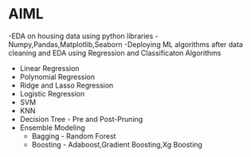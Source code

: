 # AIML 
-EDA on housing data using python libraries - Numpy,Pandas,Matplotlib,Seaborn
-Deploying ML algorithms after data cleaning and EDA using Regression and Classificaton Algorithms
   - Linear Regression
   - Polynomial Regression
   - Ridge and Lasso Regression
   - Logistic Regression
   - SVM
   - KNN
   - Decision Tree - Pre and Post-Pruning
   - Ensemble Modeling
       - Bagging - Random Forest
       - Boosting - Adaboost,Gradient Boosting,Xg Boosting
